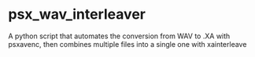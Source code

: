 # psx_wav_interleaver
A python script that automates the conversion from WAV to .XA with psxavenc, then combines multiple files into a single one with xainterleave
